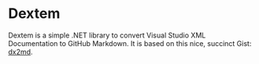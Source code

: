 # Dextem

Dextem is a simple .NET library to convert Visual Studio XML Documentation to GitHub Markdown. It is based on this nice, succinct Gist: [dx2md](https://gist.github.com/formix/515d3d11ee7c1c252f92). 
